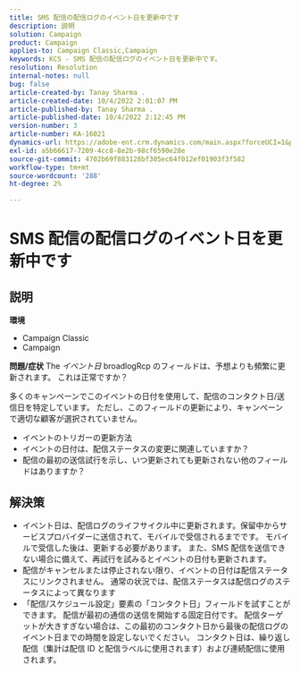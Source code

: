 ```yaml
---
title: SMS 配信の配信ログのイベント日を更新中です
description: 説明
solution: Campaign
product: Campaign
applies-to: Campaign Classic,Campaign
keywords: KCS - SMS 配信の配信ログのイベント日を更新中です。
resolution: Resolution
internal-notes: null
bug: false
article-created-by: Tanay Sharma .
article-created-date: 10/4/2022 2:01:07 PM
article-published-by: Tanay Sharma .
article-published-date: 10/4/2022 2:12:45 PM
version-number: 3
article-number: KA-16021
dynamics-url: https://adobe-ent.crm.dynamics.com/main.aspx?forceUCI=1&pagetype=entityrecord&etn=knowledgearticle&id=35c58ef9-ec43-ed11-bba2-0022480868ff
exl-id: a5b66617-7209-4cc8-8e2b-98cf6590e28e
source-git-commit: 4702b69f883128bf305ec64f012ef01903f3f582
workflow-type: tm+mt
source-wordcount: '288'
ht-degree: 2%

---
```


# SMS 配信の配信ログのイベント日を更新中です

## 説明

<b>環境</b>
- Campaign Classic
- Campaign

<b>問題/症状</b>
The *イベント日* broadlogRcp のフィールドは、予想よりも頻繁に更新されます。 これは正常ですか？

多くのキャンペーンでこのイベントの日付を使用して、配信のコンタクト日/送信日を特定しています。 ただし、このフィールドの更新により、キャンペーンで適切な顧客が選択されていません。

- イベントのトリガーの更新方法
- イベントの日付は、配信ステータスの変更に関連していますか？
- 配信の最初の送信試行を示し、いつ更新されても更新されない他のフィールドはありますか？





## 解決策


- イベント日は、配信ログのライフサイクル中に更新されます。保留中からサービスプロバイダーに送信されて、モバイルで受信されるまでです。 モバイルで受信した後は、更新する必要があります。 また、SMS 配信を送信できない場合に備えて、再試行を試みるとイベントの日付も更新されます。
- 配信がキャンセルまたは停止されない限り、イベントの日付は配信ステータスにリンクされません。 通常の状況では、配信ステータスは配信ログのステータスによって異なります
- 「配信/スケジュール設定」要素の「コンタクト日」フィールドを試すことができます。 配信が最初の通信の送信を開始する固定日付です。 配信ターゲットが大きすぎない場合は、この最初のコンタクト日から最後の配信ログのイベント日までの時間を設定しないでください。 コンタクト日は、繰り返し配信（集計は配信 ID と配信ラベルに使用されます）および連続配信に使用されます。
